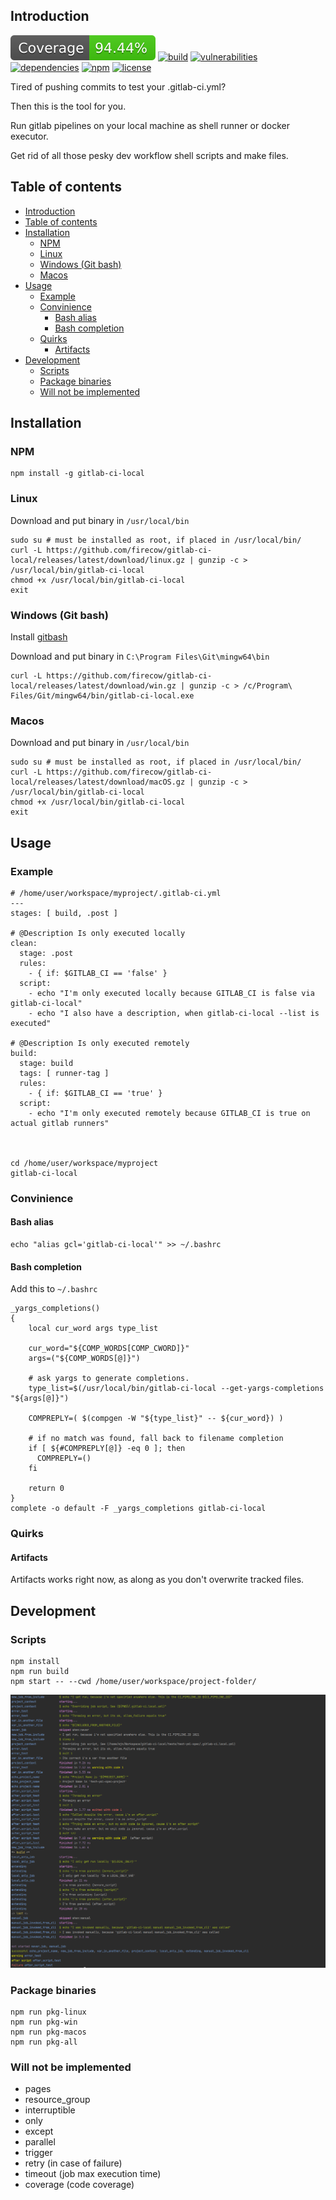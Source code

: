 ## Introduction

[![coverage](coverage/badge.svg)](https://npmjs.org/package/gitlab-ci-local)
[![build](https://img.shields.io/github/workflow/status/firecow/gitlab-ci-local/build)](https://npmjs.org/package/gitlab-ci-local)
[![vulnerabilities](https://img.shields.io/snyk/vulnerabilities/github/firecow/gitlab-ci-local)](https://npmjs.org/package/gitlab-ci-local)
[![dependencies](https://img.shields.io/librariesio/release/npm/gitlab-ci-local)](https://npmjs.org/package/gitlab-ci-local)
[![npm](https://img.shields.io/npm/v/gitlab-ci-local)](https://npmjs.org/package/gitlab-ci-local)
[![license](https://img.shields.io/npm/l/gitlab-ci-local)](https://npmjs.org/package/gitlab-ci-local)

Tired of pushing commits to test your .gitlab-ci.yml?

Then this is the tool for you.

Run gitlab pipelines on your local machine as shell runner or docker executor.

Get rid of all those pesky dev workflow shell scripts and make files.

## Table of contents
* [Introduction](#introduction)
* [Table of contents](#table-of-contents)
* [Installation](#installation)
    * [NPM](#npm)
    * [Linux](#linux)
    * [Windows (Git bash)](#windows-git-bash)
    * [Macos](#macos)
* [Usage](#usage)
    * [Example](#example)
    * [Convinience](#convinience)
        * [Bash alias](#bash-alias)
        * [Bash completion](#bash-completion)
    * [Quirks](#quirks)
        * [Artifacts](#artifacts)
* [Development](#development)
    * [Scripts](#scripts)
    * [Package binaries](#package-binaries)
    * [Will not be implemented](#will-not-be-implemented)

## Installation
### NPM
```
npm install -g gitlab-ci-local
```

### Linux
Download and put binary in `/usr/local/bin`

```
sudo su # must be installed as root, if placed in /usr/local/bin/
curl -L https://github.com/firecow/gitlab-ci-local/releases/latest/download/linux.gz | gunzip -c > /usr/local/bin/gitlab-ci-local
chmod +x /usr/local/bin/gitlab-ci-local
exit
```
    
### Windows (Git bash)
Install [gitbash](https://git-scm.com/downloads)

Download and put binary in `C:\Program Files\Git\mingw64\bin`

```
curl -L https://github.com/firecow/gitlab-ci-local/releases/latest/download/win.gz | gunzip -c > /c/Program\ Files/Git/mingw64/bin/gitlab-ci-local.exe
```

### Macos
Download and put binary in `/usr/local/bin`

```
sudo su # must be installed as root, if placed in /usr/local/bin/
curl -L https://github.com/firecow/gitlab-ci-local/releases/latest/download/macOS.gz | gunzip -c > /usr/local/bin/gitlab-ci-local
chmod +x /usr/local/bin/gitlab-ci-local
exit
```

## Usage
### Example

```
# /home/user/workspace/myproject/.gitlab-ci.yml
---
stages: [ build, .post ]

# @Description Is only executed locally
clean:
  stage: .post
  rules:
    - { if: $GITLAB_CI == 'false' }
  script:
    - echo "I'm only executed locally because GITLAB_CI is false via gitlab-ci-local"
    - echo "I also have a description, when gitlab-ci-local --list is executed"

# @Description Is only executed remotely
build:
  stage: build
  tags: [ runner-tag ]
  rules:
    - { if: $GITLAB_CI == 'true' }
  script:
    - echo "I'm only executed remotely because GITLAB_CI is true on actual gitlab runners"
    


cd /home/user/workspace/myproject
gitlab-ci-local
```

### Convinience
#### Bash alias
```
echo "alias gcl='gitlab-ci-local'" >> ~/.bashrc
```

#### Bash completion

Add this to `~/.bashrc`
```
_yargs_completions()
{
    local cur_word args type_list

    cur_word="${COMP_WORDS[COMP_CWORD]}"
    args=("${COMP_WORDS[@]}")

    # ask yargs to generate completions.
    type_list=$(/usr/local/bin/gitlab-ci-local --get-yargs-completions "${args[@]}")

    COMPREPLY=( $(compgen -W "${type_list}" -- ${cur_word}) )

    # if no match was found, fall back to filename completion
    if [ ${#COMPREPLY[@]} -eq 0 ]; then
      COMPREPLY=()
    fi

    return 0
}
complete -o default -F _yargs_completions gitlab-ci-local
```

### Quirks
#### Artifacts
Artifacts works right now, as along as you don't overwrite tracked files.

## Development
### Scripts
```
npm install
npm run build
npm start -- --cwd /home/user/workspace/project-folder/
```

![output](docs/images/development.png)

### Package binaries
```
npm run pkg-linux
npm run pkg-win
npm run pkg-macos
npm run pkg-all
```

### Will not be implemented
- pages
- resource_group
- interruptible
- only
- except
- parallel
- trigger
- retry (in case of failure)
- timeout (job max execution time)
- coverage (code coverage)
